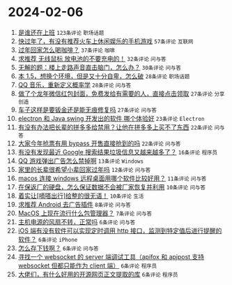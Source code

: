 # 2024-02-06

1. [是谁还在上班](https://www.v2ex.com/t/1014557) `123条评论` `职场话题`
1. [快过年了，有没有推荐火车上休闲娱乐的手机游戏](https://www.v2ex.com/t/1014551) `57条评论` `互联网`
1. [过年回家怎么喝咖啡？](https://www.v2ex.com/t/1014565) `37条评论` `咖啡`
1. [求推荐 无线鼠标 放电池的不要充电的！](https://www.v2ex.com/t/1014566) `32条评论` `问与答`
1. [无解的题：楼上走路声音直击脑门，怎么办？](https://www.v2ex.com/t/1014574) `30条评论` `问与答`
1. [本 1.5，想换个环境，但是又十分自卑，怎么破](https://www.v2ex.com/t/1014568) `28条评论` `职场话题`
1. [QQ 音乐，重新定义概率学](https://www.v2ex.com/t/1014553) `28条评论` `问与答`
1. [做了个龙年微信红包封面，免费发给有需要的人，直接点击领取](https://www.v2ex.com/t/1014552) `27条评论` `分享创造`
1. [车子这样是要钣金还是能无痕修复吗](https://www.v2ex.com/t/1014550) `27条评论` `问与答`
1. [electron 和 Java swing 开发出的软件 哪个体验好](https://www.v2ex.com/t/1014546) `23条评论` `Electron`
1. [有没有办法把长辈的拼多多给禁用？让他在拼多多上买不了东西](https://www.v2ex.com/t/1014581) `22条评论` `问与答`
1. [大家今年抢票有用 bypass 开售直接抢到的吗](https://www.v2ex.com/t/1014567) `22条评论` `问与答`
1. [有没有发现最近 Google 搜索结果垃圾信息又越来越多了？](https://www.v2ex.com/t/1014585) `16条评论` `程序员`
1. [QQ 游戏弹出广告怎么禁掉啊](https://www.v2ex.com/t/1014545) `13条评论` `Windows`
1. [家里的长辈很希望小辈回家过年吗](https://www.v2ex.com/t/1014587) `12条评论` `问与答`
1. [macos 连接 windows 远程桌面用哪个软件比较好用？](https://www.v2ex.com/t/1014577) `11条评论` `问与答`
1. [在保返厂的硬盘，怎么保证数据不会被厂家恢复并利用](https://www.v2ex.com/t/1014578) `10条评论` `问与答`
1. [着实让[嘀嗒出行]给整的很无语！](https://www.v2ex.com/t/1014571) `10条评论` `生活`
1. [求推荐 Android 去广告插件](https://www.v2ex.com/t/1014543) `8条评论` `问与答`
1. [MacOS 上现在流行什么包管理器？](https://www.v2ex.com/t/1014590) `7条评论` `问与答`
1. [主机电源的风扇不转，正常吗](https://www.v2ex.com/t/1014597) `6条评论` `问与答`
1. [iOS 端有没有软件可以实现定时调用 http 接口，监测到特定值后进行提醒的软件？](https://www.v2ex.com/t/1014595) `6条评论` `iPhone`
1. [怎么存下钱啊？](https://www.v2ex.com/t/1014591) `6条评论` `问与答`
1. [寻找一个 websocket 的 server 端调试工具（apifox 和 apipost 支持 websocket 但都只能作为 client 端）](https://www.v2ex.com/t/1014584) `6条评论` `程序员`
1. [大佬们，有什么好用的开源网页正文提取的库](https://www.v2ex.com/t/1014573) `6条评论` `程序员`
